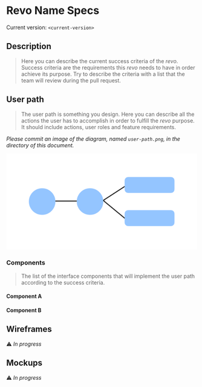 # Revo Name Specs

Current version: `<current-version>`

## Description

> Here you can describe the current success criteria of the *revo*. Success criteria are the requirements this *revo* needs to have in order achieve its purpose. Try to describe the criteria with a list that the team will review during the pull request.

## User path

> The user path is something you design. Here you can describe all the actions the user has to accomplish in order to fulfill the *revo* purpose. It should include actions, user roles and feature requirements.

*Please commit an image of the diagram, named `user-path.png`, in the directory of this document.*

![<revo-name> User Path](user-path.png)

### Components

> The list of the interface components that will implement the user path according to the success criteria.

#### Component A

#### Component B

## Wireframes

:warning: *In progress*

## Mockups

:warning: *In progress*
